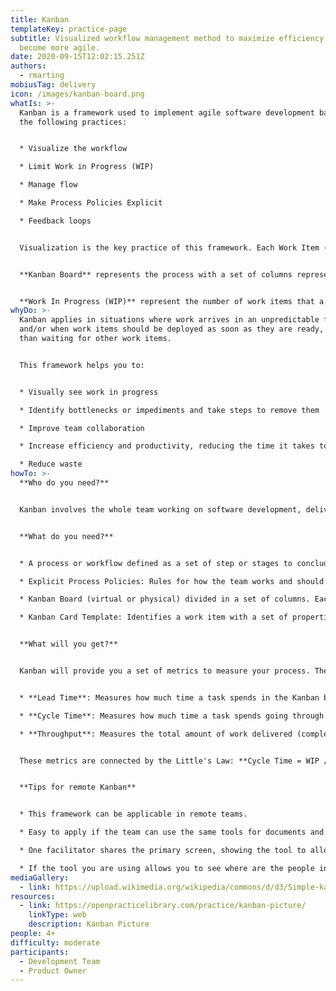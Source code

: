 ```yaml
---
title: Kanban
templateKey: practice-page
subtitle: Visualized workflow management method to maximize efficiency and
  become more agile.
date: 2020-09-15T12:02:15.251Z
authors:
  - rmarting
mobiusTag: delivery
icon: /images/kanban-board.png
whatIs: >-
  Kanban is a framework used to implement agile software development based in
  the following practices:


  * Visualize the workflow

  * Limit Work in Progress (WIP)

  * Manage flow

  * Make Process Policies Explicit

  * Feedback loops


  Visualization is the key practice of this framework. Each Work Item (Kanban Card) is represented visually on a board (Kanban Board) allowing team members to see the status of every item across the process at any time. This frameworks helps to optimize and maximize the efficiency of the flow.


  **Kanban Board** represents the process with a set of columns representing the different step or stages of the flow. Each **Kanban Card** represents a work item (requested or already in progress) containing valuable information about the task and its status (e.g: summary, responsible person, deadline, ...). 


  **Work In Progress (WIP)** represent the number of work items that a team is currently working on in each stage. This limit frames the capacity of the teams's workflow at any moment and helps to identify bottlenecks. This value will help us to define a stable workflow and then a predictable delivery.
whyDo: >-
  Kanban applies in situations where work arrives in an unpredictable fashion
  and/or when work items should be deployed as soon as they are ready, rather
  than waiting for other work items.


  This framework helps you to:


  * Visually see work in progress

  * Identify bottlenecks or impediments and take steps to remove them

  * Improve team collaboration

  * Increase efficiency and productivity, reducing the time it takes to take a project or user story from start to finish.

  * Reduce waste
howTo: >-
  **Who do you need?**


  Kanban involves the whole team working on software development, delivery and/or deployment, Product Owners and other stakeholders with a knowledge about the process. Also a Facilitator could be useful if the team is new to this framework.


  **What do you need?**


  * A process or workflow defined as a set of step or stages to conclude (develop, deploy, deliver) a work item.

  * Explicit Process Policies: Rules for how the team works and should be developed collaboratively. These rules describe when a work item could be moved from one column to other.

  * Kanban Board (virtual or physical) divided in a set of columns. Each column (step or stage of the process) is well-know for each member of the team.

  * Kanban Card Template: Identifies a work item with a set of properties, values or definitions to describe the task during the process. This template will help us to create the Kanban Cards.


  **What will you get?**


  Kanban will provide you a set of metrics to measure your process. These metrics are very usefull to improve your flow and identify points of failure.


  * **Lead Time**: Measures how much time a task spends in the Kanban board, since get in and get out. A measure for our customers.

  * **Cycle Time**: Measures how much time a task spends going through the process, from when the task started.

  * **Throughput**: Measures the total amount of work delivered (completed work items).


  These metrics are connected by the Little's Law: **Cycle Time = WIP / Throughput**


  **Tips for remote Kanban**


  * This framework can be applicable in remote teams.

  * Easy to apply if the team can use the same tools for documents and whiteboard.

  * One facilitator shares the primary screen, showing the tool to allow everyone to understan where is the focus.

  * If the tool you are using allows you to see where are the people in the room, it is very helpful to be focused on the same topic.
mediaGallery:
  - link: https://upload.wikimedia.org/wikipedia/commons/d/d3/Simple-kanban-board-.jpg
resources:
  - link: https://openpracticelibrary.com/practice/kanban-picture/
    linkType: web
    description: Kanban Picture
people: 4+
difficulty: moderate
participants:
  - Development Team
  - Product Owner
---
```

